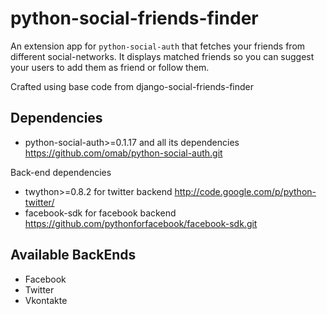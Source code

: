 python-social-friends-finder
============================

An extension app for `python-social-auth` that fetches your friends from different social-networks.
It displays matched friends so you can suggest your users to add them as friend or follow them.

Crafted using base code from django-social-friends-finder

Dependencies
------------

  * python-social-auth>=0.1.17 and all its dependencies https://github.com/omab/python-social-auth.git

Back-end dependencies

  * twython>=0.8.2 for twitter backend http://code.google.com/p/python-twitter/
  * facebook-sdk for facebook backend https://github.com/pythonforfacebook/facebook-sdk.git

Available BackEnds
------------------

  * Facebook
  * Twitter
  * Vkontakte

